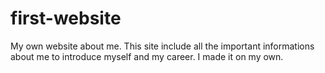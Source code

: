 # first-website
My own website about me. This site include all the important informations about me to introduce myself and my career.
I made it on my own.
